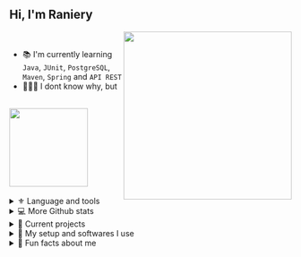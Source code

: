 <!--Introdution-->
<h2>Hi, I'm Raniery</h2>
<img align='right' src="http://pa1.narvii.com/6306/247c303bbee4fd186d4961a933729ede87b01383_00.gif" width="300"></h2>
</br>

- 📚 I'm currently learning `Java`, `JUnit`, `PostgreSQL`, `Maven`, `Spring` and `API REST`
- 👨🏻‍💻 I dont know why, but 
</br>

<!--Github stats-->
<div align="left">
  <img height="140em" src="https://github-readme-stats.vercel.app/api/top-langs/?username=Ranieeery&layout=compact&langs_count=7&text_color=ffffff&theme=radical"/></br>
</div>
</br>


<!--Toggle list-->
<details> 
  <summary> ⚜ Language and tools </summary> <
   <h3>Languages</h3>
  
   ![C++](https://img.shields.io/badge/c++-%2300599C.svg?style=for-the-badge&logo=c%2B%2B&logoColor=white)
   <!--![CSS3](https://img.shields.io/badge/css3-%231572B6.svg?style=for-the-badge&logo=css3&logoColor=white)-->
   <!--![HTML5](https://img.shields.io/badge/html5-%23E34F26.svg?style=for-the-badge&logo=html5&logoColor=white)-->
   ![Java](https://img.shields.io/badge/java-%23ED8B00.svg?style=for-the-badge&logo=java&logoColor=white)
   <!--![JavaScript](https://img.shields.io/badge/javascript-%23323330.svg?style=for-the-badge&logo=javascript&logoColor=%23F7DF1E)-->
   ![LaTeX](https://img.shields.io/badge/latex-%23008080.svg?style=for-the-badge&logo=latex&logoColor=white)
   ![Markdown](https://img.shields.io/badge/markdown-%23000000.svg?style=for-the-badge&logo=markdown&logoColor=white)
   ![Python](https://img.shields.io/badge/python-3670A0?style=for-the-badge&logo=python&logoColor=ffdd54)
   <!--![R](https://img.shields.io/badge/r-%23276DC3.svg?style=for-the-badge&logo=r&logoColor=white)-->
   <!--![Ruby](https://img.shields.io/badge/ruby-%23CC342D.svg?style=for-the-badge&logo=ruby&logoColor=white)-->
   <!--![TypeScript](https://img.shields.io/badge/typescript-%23007ACC.svg?style=for-the-badge&logo=typescript&logoColor=white)-->
   <h3>Databases and hosts</h3>
  
   ![AWS](https://img.shields.io/badge/AWS-%23FF9900.svg?style=for-the-badge&logo=amazon-aws&logoColor=white)
   ![Azure](https://img.shields.io/badge/azure-%230072C6.svg?style=for-the-badge&logo=microsoftazure&logoColor=white)
   ![Google Cloud](https://img.shields.io/badge/GoogleCloud-%234285F4.svg?style=for-the-badge&logo=google-cloud&logoColor=white)
   ![Oracle](https://img.shields.io/badge/Oracle-F80000?style=for-the-badge&logo=oracle&logoColor=white)
   <!--!![MySQL](https://img.shields.io/badge/mysql-%2300f.svg?style=for-the-badge&logo=mysql&logoColor=white)-->
   <!--!![Postgres](https://img.shields.io/badge/postgres-%23316192.svg?style=for-the-badge&logo=postgresql&logoColor=white)-->
   <h3>Frameworks and libraries</h3>
  
  ![Anaconda](https://img.shields.io/badge/Anaconda-%2344A833.svg?style=for-the-badge&logo=anaconda&logoColor=white)
  <!--![Angular](https://img.shields.io/badge/angular-%23DD0031.svg?style=for-the-badge&logo=angular&logoColor=white)-->
  ![Arduino](https://img.shields.io/badge/-Arduino-00979D?style=for-the-badge&logo=Arduino&logoColor=white)
  <!--![Rails](https://img.shields.io/badge/rails-%23CC0000.svg?style=for-the-badge&logo=ruby-on-rails&logoColor=white)-->
  <!--![Spring](https://img.shields.io/badge/spring-%236DB33F.svg?style=for-the-badge&logo=spring&logoColor=white)-->
  <h3>IDEs/Code editors</h3>
  
  ![IntelliJ IDEA](https://img.shields.io/badge/IntelliJIDEA-000000.svg?style=for-the-badge&logo=intellij-idea&logoColor=white)
  ![Jupyter Notebook](https://img.shields.io/badge/jupyter-%23FA0F00.svg?style=for-the-badge&logo=jupyter&logoColor=white)
  ![PyCharm](https://img.shields.io/badge/pycharm-143?style=for-the-badge&logo=pycharm&logoColor=black&color=black&labelColor=green)
  ![Replit](https://img.shields.io/badge/Replit-DD1200?style=for-the-badge&logo=Replit&logoColor=white)
  <!--![Vim](https://img.shields.io/badge/VIM-%2311AB00.svg?style=for-the-badge&logo=vim&logoColor=white)-->
  ![Visual Studio Code](https://img.shields.io/badge/Visual%20Studio%20Code-0078d7.svg?style=for-the-badge&logo=visual-studio-code&logoColor=white)
  </br>
  <h3>Softwares and tools</h3>
  
  ![Adobe Photoshop](https://img.shields.io/badge/adobe%20photoshop-%2331A8FF.svg?style=for-the-badge&logo=adobe%20photoshop&logoColor=white)
  ![Git](https://img.shields.io/badge/git-%23F05033.svg?style=for-the-badge&logo=git&logoColor=white)
  ![GitHub](https://img.shields.io/badge/github-%23121011.svg?style=for-the-badge&logo=github&logoColor=white)
  ![Notion](https://img.shields.io/badge/Notion-%23000000.svg?style=for-the-badge&logo=notion&logoColor=white)
  <!--![Power Bi](https://img.shields.io/badge/power_bi-F2C811?style=for-the-badge&logo=powerbi&logoColor=black)-->
  </br>
  <h3>Operational System</h3>
  
  ![Android](https://img.shields.io/badge/Android-3DDC84?style=for-the-badge&logo=android&logoColor=white)
  ![Kali](https://img.shields.io/badge/Kali-268BEE?style=for-the-badge&logo=kalilinux&logoColor=white)
  ![Lubuntu](https://img.shields.io/badge/-Lubuntu-%230065C2?style=for-the-badge&logo=lubuntu&logoColor=white)
  ![Ubuntu](https://img.shields.io/badge/Ubuntu-E95420?style=for-the-badge&logo=ubuntu&logoColor=white)
  ![Windows](https://img.shields.io/badge/Windows-0078D6?style=for-the-badge&logo=windows&logoColor=white)
  </br>
</details>

<details> 
  <summary> 💻 More Github stats</summary>
  <br/>
    <div align="center">
     <img alt="DenverCoder1's Github Stats" src="https://github-readme-stats.vercel.app/api?username=ranieeery&show_icons=true&text_color=ffffff&theme=radical&include_all_commits=true&count_private=true" height="160em"/></a>
     <img alt="DenverCoder1's Github Stats" src="https://streak-stats.demolab.com?user=Ranieeery&dates=ffffff&theme=radical&date_format=j%20M%5B%20Y%5D" height="160em"/></a>
     </div>
  <br/>
</details>

<details> 
  <summary> 🚀 Current projects </summary>
  <br/>
  
  <br/>
</details>

<details> 
  <summary> 📱 My setup and softwares I use </summary>
  <br/>
  
  <br/>
</details>

<details> 
  <summary> 📗 Fun facts about me </summary>
  <br/>
  Last spotify music</br>
    <div align="center">
    <img height="160em" src="https://spotify-github-profile.vercel.app/api/view?uid=21ewv2m2bdpfh7ce64v6x2dta&cover_image=true&theme=natemoo-re&bar_color=9e00c0&bar_color_cover=false"/>
  </div>
  <br/>
</details>

<!--![Visitor Count](https://visitor-badge-reloaded.herokuapp.com/badge?page_id=ranieeery-visitor-badge-reloaded&color=9E00C0&lcolor=&style=for-the-badge&logo=Github&logoColor=white&custom=CNT%20Views&text=&color=ffffff&cache=on)

<!--Gif typing->

<h2><img src="https://readme-typing-svg.demolab.com?font=Fira+Code&size=15&pause=1000&color=9E00C0&width=435&height=35&lines=Hi+devs%2C+im+dev+to" width="600">

[![Typing SVG](https://readme-typing-svg.demolab.com?font=Share+Tech+Mono&duration=250&pause=1000&color=9E00C0&background=661EFF00&vCenter=true&width=550&height=30&lines=Iniciando.;Iniciando..;Iniciando...;%E2%80%8E+---+..+%E2%80%8E+%E2%80%8E+%E2%80%8E++--.+.-+-...+..;Hello+World!;Hello+World!+Seja+bem-vindo(a);Hello+World!+Seja+bem-vindo(a);Eu+me+chamo+Raniery+Meireles+Goulart;Eu+me+chamo+Raniery+Meireles+Goulart;Eu+me+chamo+Raniery+Meireles+Goulart;+%E2%80%8E--.+.-+-...+..+--..--++%E2%80%8E+%E2%80%8E+...+.-+.-..+...-+.;Atualmente+estou+cursando+Ci%C3%AAncia+da+Computa%C3%A7%C3%A3o;Atualmente+estou+cursando+Ci%C3%AAncia+da+Computa%C3%A7%C3%A3o;Atualmente+estou+cursando+Ci%C3%AAncia+da+Computa%C3%A7%C3%A3o;Finalizando.;Finalizando..;Finalizando...;.+.++%3A+-++_+.%3A)](https://git.io/typing-svg)
